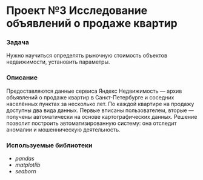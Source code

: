 # Проект №3 Исследование объявлений о продаже квартир

### **Задача**
Нужно научиться определять рыночную стоимость объектов недвижимости, установить параметры. 


### **Описание**
Предоставляются данные сервиса Яндекс Недвижимость — архив объявлений о продаже квартир в Санкт-Петербурге и соседних населённых пунктах за несколько лет. 
По каждой квартире на продажу доступны два вида данных. Первые вписаны пользователем, вторые — получены автоматически на основе картографических данных.
Решение позволит построить автоматизированную систему: она отследит аномалии и мошенническую деятельность.


### **Используемые библиотеки**
 - *pandas*
 - *matplotlib*
 - *seaborn*
